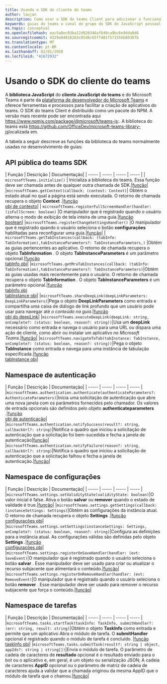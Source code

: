 ```yaml
---
title: Usando o SDK do cliente do teams
author: laujan
description: Como usar o SDK do teams Client para adicionar a funcionalidade de reconhecimento de equipes às suas guias personalizadas
keywords: guias do teams o canal de grupo do SDK do JavaScript pessoal
ms.topic: conceptual
ms.openlocfilehash: eac5a8ec03ba12d926346afb40ca9bc6e9dda8d6
ms.sourcegitcommit: 4329a94918263c85d6c65ff401f571556b80307b
ms.translationtype: MT
ms.contentlocale: pt-BR
ms.lasthandoff: 02/01/2020
ms.locfileid: "41672932"
---
```

# <a name="using-the-teams-client-sdk"></a>Usando o SDK do cliente do teams

A **biblioteca JavaScript** do **cliente JavaScript do teams** e do Microsoft Teams é parte da [plataforma de desenvolvedor do Microsoft Teams](https://msdn.microsoft.com/microsoft-teams) e oferece ferramentas e processos para facilitar a criação de aplicativos do teams. O SDK do teams Client é distribuído como um pacote do NPM. A versão mais recente pode ser encontrada aqui <https://www.npmjs.com/package/@microsoft/teams-js>:. A biblioteca do teams está <https://github.com/OfficeDev/microsoft-teams-library-js>localizada em.

A tabela a seguir descreve as funções da biblioteca do teams normalmente usadas no desenvolvimento de guias:

## <a name="teams-sdk-public-api"></a>API pública do teams SDK 

| Função  | Descrição          | Documentação|
| -----     | -----     | -----    | -----        |
| `microsoftTeams.initialize()` | Inicializa a biblioteca do teams. Essa função deve ser chamada antes de qualquer outra chamada de SDK.|[função](/javascript/api/@microsoft/teams-js/microsoftteams?view=msteams-client-js-latest#initialize-any-)|
|`microsoftTeams.getContext(callback: (context: Context)`| Obtém o estado atual no qual a página está sendo executada. O retorno de chamada recupera o objeto **Context** .|[função](/javascript/api/@microsoft/teams-js/microsoftteams?view=msteams-client-js-latest#getcontext--context--context-----void-)<br/>[obj de contexto](/javascript/api/@microsoft/teams-js/microsoftteams.context?view=msteams-client-js-latest)|
| `microsoftTeams.registerFullScreenHandler(handler: (isFullScreen: boolean)` |O manipulador que é registrado quando o usuário alterna o modo de exibição de tela inteira de uma guia.|[função](/javascript/api/@microsoft/teams-js/microsoftteams?view=msteams-client-js-latest#registerfullscreenhandler--isfullscreen--boolean-----void-)<br/>[boolean](/javascript/api/@microsoft/teams-js/microsoftteams.context?view=msteams-client-js-latest#isfullscreen)|
|`microsoftTeams.registerChangeSettingsHandler()` |O manipulador que é registrado quando o usuário seleciona o botão **configurações** habilitadas para reconfigurar uma guia.|[função](/javascript/api/@microsoft/teams-js/microsoftteams?view=msteams-client-js-latest#registerchangesettingshandler-------void-)|
| `microsoftTeams.getTabInstances(callback: (tabInfo: TabInformation),tabInstanceParameters?: TabInstanceParameters,)` |Obtém as guias pertencentes ao aplicativo. O retorno de chamada recupera o objeto **TabInformation** . O objeto **TabInstanceParameters** é um parâmetro opcional.|[função](/javascript/api/@microsoft/teams-js/microsoftteams?view=msteams-client-js-latest#gettabinstances--tabinfo--tabinformation-----void--tabinstanceparameters-)<br/>[tabInfo obj](/javascript/api/@microsoft/teams-js/microsoftteams.tabinformation?view=msteams-client-js-latest)|
|`microsoftTeams.getMruTabInstances(callback: (tabInfo: TabInformation),tabInstanceParameters?: TabInstanceParameters)`|Obtém as guias usadas mais recentemente para o usuário. O retorno de chamada recupera o objeto **TabInformation** . O objeto **TabInstanceParameters** é um parâmetro opcional.|[função](/javascript/api/@microsoft/teams-js/microsoftteams?view=msteams-client-js-latest#getmrutabinstances--tabinfo--tabinformation-----void--tabinstanceparameters-)<br/>[tabInfo obj](/javascript/api/@microsoft/teams-js/microsoftteams.teaminformation?view=msteams-client-js-latest)<br/>[tabInstance obj](/javascript/api/@microsoft/teams-js/microsoftteams.tabinstanceparameters?view=msteams-client-js-latest)|
|`microsoftTeams.shareDeepLink(deepLinkParameters: DeepLinkParameters)`|Pega o objeto **DeepLinkParameters** como entrada e compartilha uma caixa de diálogo de link profundo que um usuário pode usar para navegar até *o conteúdo na guia*.|[função](/javascript/api/@microsoft/teams-js/microsoftteams?view=msteams-client-js-latest#sharedeeplink-deeplinkparameters-)<br/>[obj do deepLink](/javascript/api/@microsoft/teams-js/microsoftteams.deeplinkparameters?view=msteams-client-js-latest)|
|`microsoftTeams.executeDeepLink(deepLink: string, onComplete?: (status: boolean, reason?: string))`|Usa um **deepLink** necessário como entrada e navega o usuário para uma URL ou dispara uma ação de cliente, como abrir ou instalar um aplicativo *no Microsoft Teams*.|[função](/javascript/api/@microsoft/teams-js/microsoftteams?view=msteams-client-js-latest#executedeeplink-string---status--boolean--reason---string-----void-)|
|`microsoftTeams.navigateToTab(tabInstance: TabInstance, onComplete?: (status: boolean, reason?: string))`|Pega o objeto **TabInstance** como entrada e navega para uma instância de tabulação especificada.|[função](/javascript/api/@microsoft/teams-js/microsoftteams?view=msteams-client-js-latest#navigatetotab-tabinstance-)<br/>[tabInstance obj](/javascript/api/@microsoft/teams-js/microsoftteams.tabinstance?view=msteams-client-js-latest)|

## <a name="authentication-namespace"></a>Namespace de autenticação

| Função  | Descrição          | Documentação|
| -----     | -----     | -----    | -----        |
|`microsoftTeams.authentication.authenticate(authenticateParameters?: AuthenticateParameters)`|Inicia uma solicitação de autenticação que abre uma nova janela com os parâmetros fornecidos pelo chamador. Os valores de entrada opcionais são definidos pelo objeto **authenticateparameters** .|[função](/javascript/api/@microsoft/teams-js/microsoftteams.authentication?view=msteams-client-js-latest#authenticate-authenticateparameters-)<br/>[obj de autenticação](/javascript/api/@microsoft/teams-js/microsoftteams.authentication.authenticateparameters?view=msteams-client-js-latest)|
|`microsoftTeams.authentication.notifySuccess(result?: string, callbackUrl?: string)`|Notifica o quadro que iniciou a solicitação de autenticação que a solicitação foi bem-sucedida e fecha a janela de autenticação|[função](/javascript/api/@microsoft/teams-js/microsoftteams.authentication?view=msteams-client-js-latest#notifysuccess-string--string-)|
|`microsoftTeams.authentication.notifyFailure(reason?: string, callbackUrl?: string)`|Notifica o quadro que iniciou a solicitação de autenticação que a solicitação falhou e fecha a janela de autenticação.|[função](/javascript/api/@microsoft/teams-js/microsoftteams.authentication?view=msteams-client-js-latest#notifyfailure-string--string-)|

## <a name="settings-namespace"></a>Namespace de configurações

| Função  | Descrição          | Documentação|
| -----     | -----     | -----    | -----        |
|`microsoftTeams.settings.setValidityState(validityState: boolean)`|O valor inicial é false. Ativa o botão **salvar** ou **remover** quando o estado de validade é true.|[função](/javascript/api/@microsoft/teams-js/microsoftteams.settings?view=msteams-client-js-latest#setvaliditystate-boolean-)|
|`microsoftTeams.settings.getSettings(callback: (instanceSettings: Settings)`|Obtém as configurações da instância atual. O retorno de chamada recupera o objeto **Settings** .|[função](/javascript/api/@microsoft/teams-js/microsoftteams.settings?view=msteams-client-js-latest#getsettings--instancesettings--settings-----void-)<br/>[configurações obj](/javascript/api/@microsoft/teams-js/microsoftteams.settings.settings?view=msteams-client-js-latest)|
|`microsoftTeams.settings.setSettings(instanceSettings: Settings, onComplete?: (status: boolean, reason?: string)`|Configura as definições para a instância atual. As configurações válidas são definidas pelo objeto **Settings** .|[função](/javascript/api/@microsoft/teams-js/microsoftteams.settings?view=msteams-client-js-latest#setsettings-settings-)<br/>[configurações obj](/javascript/api/@microsoft/teams-js/microsoftteams.settings.settings?view=msteams-client-js-latest)|
|`microsoftTeams.settings.registerOnSaveHandler(handler: (evt: SaveEvent)`|O manipulador que é registrado quando o usuário seleciona o botão **salvar** . Esse manipulador deve ser usado para criar ou atualizar o recurso subjacente que alimentará o conteúdo.|[função](/javascript/api/@microsoft/teams-js/microsoftteams.settings?view=msteams-client-js-latest#registeronsavehandler--evt--saveevent-----void-)|
|`microsoftTeams.settings.registerOnRemoveHandler(handler: (evt: RemoveEvent)`|O manipulador que é registrado quando o usuário seleciona o botão **remover** . Esse manipulador deve ser usado para remover o recurso subjacente que força o conteúdo.|[função](/javascript/api/@microsoft/teams-js/microsoftteams.settings?view=msteams-client-js-latest#registeronremovehandler--evt--removeevent-----void-)|

## <a name="tasks-namespace"></a>Namespace de tarefas

| Função  | Descrição          | Documentação|
| -----     | -----     | -----    | -----        |
|`microsoftTeams.tasks.startTask(taskInfo: TaskInfo, submitHandler?: (err: string, result: string)`|Obtém o objeto **TaskInfo** como entrada e permite que um aplicativo Abra o módulo de tarefa. O **submitHandler** opcional é registrado quando o módulo de tarefa é concluído. |[função](/javascript/api/@microsoft/teams-js/microsoftteams.tasks?view=msteams-client-js-latest#starttask-taskinfo---err--string--result--string-----void-)<br/>[taskInfo obj](/javascript/api/@microsoft/teams-js/microsoftteams.taskinfo?view=msteams-client-js-latest)|
|`microsoftTeams.tasks.submitTask(result?: string | object, appIds?: string | string[])`|Envia o módulo de tarefa. O parâmetro de cadeia de caracteres de **resultado** opcional é o resultado enviado para o bot ou o aplicativo e, em geral, é um objeto ou serialização JSON; A cadeia de caracteres **AppID** opcional ou o parâmetro de matriz de cadeia de caracteres ajuda a validar que a chamada originou da mesma AppID que o módulo de tarefa que o chamou.|[função](/javascript/api/@microsoft/teams-js/microsoftteams.tasks?view=msteams-client-js-latest#submittask-string---object--string---string---)|